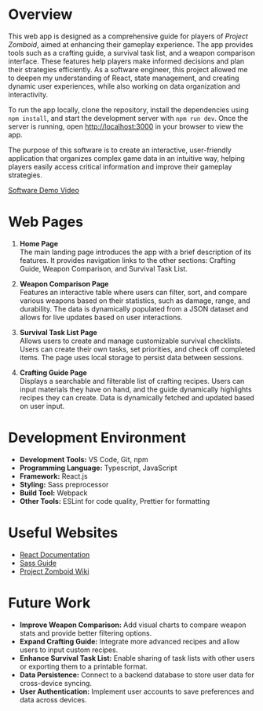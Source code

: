 # Overview

This web app is designed as a comprehensive guide for players of _Project Zomboid_, aimed at enhancing their gameplay experience. The app provides tools such as a crafting guide, a survival task list, and a weapon comparison interface. These features help players make informed decisions and plan their strategies efficiently. As a software engineer, this project allowed me to deepen my understanding of React, state management, and creating dynamic user experiences, while also working on data organization and interactivity.

To run the app locally, clone the repository, install the dependencies using `npm install`, and start the development server with `npm run dev`. Once the server is running, open [http://localhost:3000](http://localhost:3000) in your browser to view the app.

The purpose of this software is to create an interactive, user-friendly application that organizes complex game data in an intuitive way, helping players easily access critical information and improve their gameplay strategies.

[Software Demo Video](https://youtu.be/7ULTY-dsd6s)

# Web Pages

1. **Home Page**  
   The main landing page introduces the app with a brief description of its features. It provides navigation links to the other sections: Crafting Guide, Weapon Comparison, and Survival Task List.

2. **Weapon Comparison Page**  
   Features an interactive table where users can filter, sort, and compare various weapons based on their statistics, such as damage, range, and durability. The data is dynamically populated from a JSON dataset and allows for live updates based on user interactions.

3. **Survival Task List Page**  
   Allows users to create and manage customizable survival checklists. Users can create their own tasks, set priorities, and check off completed items. The page uses local storage to persist data between sessions.

4. **Crafting Guide Page**  
   Displays a searchable and filterable list of crafting recipes. Users can input materials they have on hand, and the guide dynamically highlights recipes they can create. Data is dynamically fetched and updated based on user input.

# Development Environment

- **Development Tools:** VS Code, Git, npm
- **Programming Language:** Typescript, JavaScript
- **Framework:** React.js
- **Styling:** Sass preprocessor
- **Build Tool:** Webpack
- **Other Tools:** ESLint for code quality, Prettier for formatting

# Useful Websites

- [React Documentation](https://reactjs.org/docs/getting-started.html)
- [Sass Guide](https://sass-lang.com/guide)
- [Project Zomboid Wiki](https://pzwiki.net/)

# Future Work

- **Improve Weapon Comparison:** Add visual charts to compare weapon stats and provide better filtering options.
- **Expand Crafting Guide:** Integrate more advanced recipes and allow users to input custom recipes.
- **Enhance Survival Task List:** Enable sharing of task lists with other users or exporting them to a printable format.
- **Data Persistence:** Connect to a backend database to store user data for cross-device syncing.
- **User Authentication:** Implement user accounts to save preferences and data across devices.
